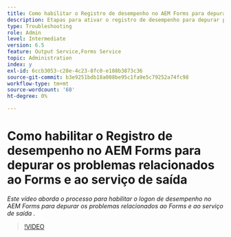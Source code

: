```yaml
---
title: Como habilitar o Registro de desempenho no AEM Forms para depurar problemas relacionados ao Forms e ao serviço de saída
description: Etapas para ativar o registro de desempenho para depurar problemas relacionados ao Forms ou ao serviço de saída
type: Troubleshooting
role: Admin
level: Intermediate
version: 6.5
feature: Output Service,Forms Service
topic: Administration
index: y
exl-id: 6ccb3053-c28e-4c23-8fc0-e188b3873c36
source-git-commit: b3e9251bdb18a008be95c1fa9e5c79252a74fc98
workflow-type: tm+mt
source-wordcount: '68'
ht-degree: 0%

---
```


# Como habilitar o Registro de desempenho no AEM Forms para depurar os problemas relacionados ao Forms e ao serviço de saída

*Este vídeo aborda o processo para habilitar o logon de desempenho no AEM Forms para depurar os problemas relacionados ao Forms e ao serviço de saída .*

>[!VIDEO](https://video.tv.adobe.com/v/335499?quality=12&learn=on)
